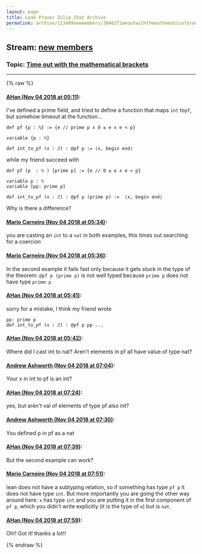 ```yaml
---
layout: page
title: Lean Prover Zulip Chat Archive 
permalink: archive/113489newmembers/30462Timeoutwiththemathematicalbrackets.html
---
```


## Stream: [new members](index.html)
### Topic: [Time out with the mathematical brackets](30462Timeoutwiththemathematicalbrackets.html)

---


{% raw %}
#### [ AHan (Nov 04 2018 at 05:11)](https://leanprover.zulipchat.com/#narrow/stream/113489-new%20members/topic/Time%20out%20with%20the%20mathematical%20brackets/near/137141051):
I've defined a prime field, and tried to define a function that maps `int` to`pf`, but somehow timeout at the function...
```
def pf {p : ℕ} := {e // prime p ∧ 0 ≤ e ∧ e < p}

variable {p : ℕ}

def int_to_pf (x : ℤ) : @pf p := ⟨x, begin end⟩
```

while my friend succeed with
```
def pf (p  : ℕ ) [prime p] := {e // 0 ≤ e ∧ e < p}

variable p : ℕ
variable [pp: prime p]

def int_to_pf (x : ℤ) : @pf p (prime p) :=  ⟨x, begin end⟩
```

Why is there a difference?

#### [ Mario Carneiro (Nov 04 2018 at 05:34)](https://leanprover.zulipchat.com/#narrow/stream/113489-new%20members/topic/Time%20out%20with%20the%20mathematical%20brackets/near/137141678):
you are casting an `int` to a `nat` in both examples, this times out searching for a coercion

#### [ Mario Carneiro (Nov 04 2018 at 05:36)](https://leanprover.zulipchat.com/#narrow/stream/113489-new%20members/topic/Time%20out%20with%20the%20mathematical%20brackets/near/137141733):
In the second example it fails fast only because it gets stuck in the type of the theorem: `@pf p (prime p)` is not well typed because `prime p` does not have type `prime p`

#### [ AHan (Nov 04 2018 at 05:41)](https://leanprover.zulipchat.com/#narrow/stream/113489-new%20members/topic/Time%20out%20with%20the%20mathematical%20brackets/near/137141838):
sorry for a mistake, I think my friend wrote
```
pp: prime p
def int_to_pf (x : ℤ) : @pf p pp ...
```

#### [ AHan (Nov 04 2018 at 05:42)](https://leanprover.zulipchat.com/#narrow/stream/113489-new%20members/topic/Time%20out%20with%20the%20mathematical%20brackets/near/137141882):
Where did I cast int to nat?
Aren't elements in pf all have value of type nat?

#### [ Andrew Ashworth (Nov 04 2018 at 07:04)](https://leanprover.zulipchat.com/#narrow/stream/113489-new%20members/topic/Time%20out%20with%20the%20mathematical%20brackets/near/137144099):
Your x in int to pf is an int?

#### [ AHan (Nov 04 2018 at 07:24)](https://leanprover.zulipchat.com/#narrow/stream/113489-new%20members/topic/Time%20out%20with%20the%20mathematical%20brackets/near/137144602):
yes, but aren't val of elements of type pf also int?

#### [ Andrew Ashworth (Nov 04 2018 at 07:30)](https://leanprover.zulipchat.com/#narrow/stream/113489-new%20members/topic/Time%20out%20with%20the%20mathematical%20brackets/near/137144763):
You defined p in pf as a nat

#### [ AHan (Nov 04 2018 at 07:39)](https://leanprover.zulipchat.com/#narrow/stream/113489-new%20members/topic/Time%20out%20with%20the%20mathematical%20brackets/near/137144977):
But the second example can work?

#### [ Mario Carneiro (Nov 04 2018 at 07:51)](https://leanprover.zulipchat.com/#narrow/stream/113489-new%20members/topic/Time%20out%20with%20the%20mathematical%20brackets/near/137145287):
lean does not have a subtyping relation, so if something has type `pf p` it does not have type `int`. But more importantly you are going the other way around here: `x` has type `int` and you are putting it in the first component of `pf p`, which you didn't write explicitly (it is the type of `e`) but is `nat`.

#### [ AHan (Nov 04 2018 at 07:59)](https://leanprover.zulipchat.com/#narrow/stream/113489-new%20members/topic/Time%20out%20with%20the%20mathematical%20brackets/near/137145499):
Oh!! Got it! thanks a lot!!


{% endraw %}
